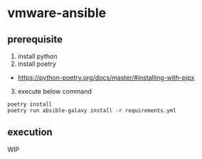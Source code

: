 # vmware-ansible

## prerequisite
1. install python
2. install poetry
  - https://python-poetry.org/docs/master/#installing-with-pipx
3. execute below command
```
poetry install
poetry run absible-galaxy install -r requirements.yml
```

## execution
WIP
